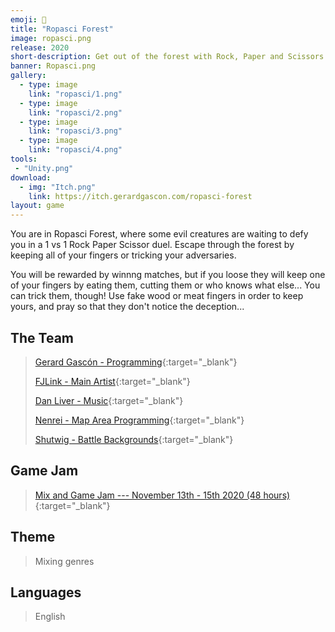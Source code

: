 ```yaml
---
emoji: 🌲
title: "Ropasci Forest"
image: ropasci.png
release: 2020
short-description: Get out of the forest with Rock, Paper and Scissors.
banner: Ropasci.png
gallery:
  - type: image
    link: "ropasci/1.png"
  - type: image
    link: "ropasci/2.png"
  - type: image
    link: "ropasci/3.png"
  - type: image
    link: "ropasci/4.png"
tools:
 - "Unity.png"
download:
  - img: "Itch.png"
    link: https://itch.gerardgascon.com/ropasci-forest
layout: game
---
```


You are in Ropasci Forest, where some evil creatures are waiting to defy you in a 1 vs 1 Rock Paper Scissor duel. Escape through the forest by keeping all of your fingers or tricking your adversaries.

You will be rewarded by winnng matches, but if you loose they will keep one of your fingers by eating them, cutting them or who knows what else... You can trick them, though! Use fake wood or meat fingers in order to keep yours, and pray so that they don't notice the deception...

## The Team

> [Gerard Gascón - Programming](https://twitter.com/G_of_Geri/){:target="_blank"}
>
> [FJLink - Main Artist](https://twitter.com/pipasdefranilla/){:target="_blank"}
>
> [Dan Liver - Music](https://twitter.com/clipncrash/){:target="_blank"}
>
> [Nenrei - Map Area Programming](https://twitter.com/nenreiDev/){:target="_blank"}
>
> [Shutwig - Battle Backgrounds](https://twitter.com/Shutwig/){:target="_blank"}

## Game Jam

> [Mix and Game Jam --- November 13th - 15th 2020 (48 hours)](https://itch.io/jam/mix-and-game-jam-2020/){:target="_blank"}

## Theme

> Mixing genres

## Languages

> English
